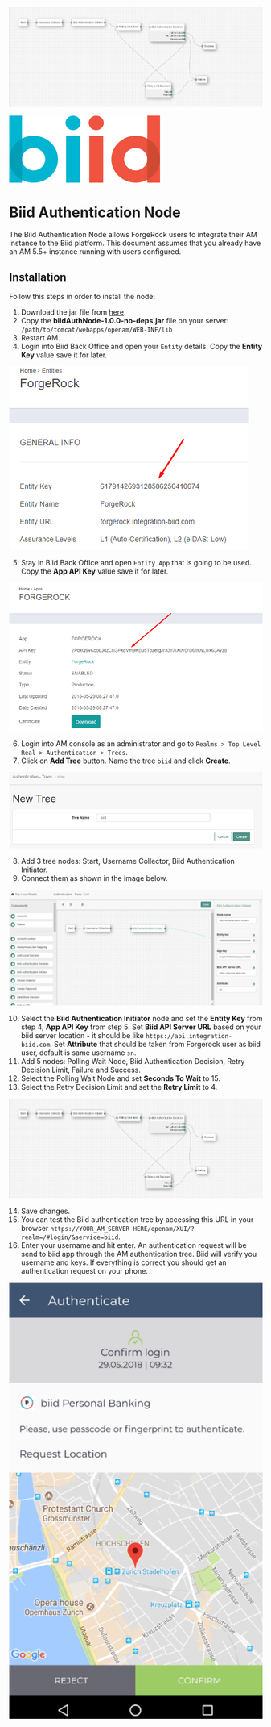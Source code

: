 ![ScreenShot](images/biid_auth_flow.png)

![image alt text](/images/biid_logo.png)

# Biid Authentication Node

The Biid Authentication Node allows ForgeRock users to integrate their AM instance to the Biid platform.
This document assumes that you already have an AM 5.5+ instance running with users configured.

## Installation

Follow this steps in order to install the node:

1. Download the jar file from [here](biidAuthNode-1.0.0-no-deps.jar).
2. Copy the **biidAuthNode-1.0.0-no-deps.jar** file on your server: `/path/to/tomcat/webapps/openam/WEB-INF/lib`
3. Restart AM.
4. Login into Biid Back Office and open your `Entity` details. Copy the **Entity Key** value save it for later.

![image alt text](/images/biid_entity_key.png)

5. Stay in Biid Back Office and open `Entity App` that is going to be used. Copy the **App API Key** value save it for later.

![image alt text](/images/biid_app_key.png)

6. Login into AM console as an administrator and go to `Realms > Top Level Real > Authentication > Trees`.
7. Click on **Add Tree** button. Name the tree `biid` and click **Create**.

![image](/images/create_tree.png)

8. Add 3 tree nodes: Start, Username Collector, Biid Authentication Initiator.
9. Connect them as shown in the image below.

![image](/images/biid_auth_init.png)

10. Select the **Biid Authentication Initiator** node and set the **Entity Key** from step 4, **App API Key** from step 5. Set **Biid API Server URL** based on your biid server location - it should be like `https://api.integration-biid.com`. Set **Attribute** that should be taken from Forgerock user as biid user, default is same username `sn`.
11. Add 5 nodes: Polling Wait Node, Biid Authentication Decision, Retry Decision Limit, Failure and Success.
12. Select the Polling Wait Node and set **Seconds To Wait** to 15.
13. Select the Retry Decision Limit and set the **Retry Limit** to 4.

![image](/images/biid_auth_flow.png)

14. Save changes.
15. You can test the Biid authentication tree by accessing this URL in your browser `https://YOUR_AM_SERVER HERE/openam/XUI/?realm=/#login/&service=biid`.</br>
16. Enter your username and hit enter. An authentication request will be send to biid app through the AM authentication tree. Biid will verify you username and keys. If everything is correct you should get an authentication request on your phone.

![image](/images/demo_auth.png)
